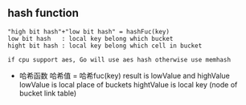 ##  hash function
```shell
"high bit hash"+"low bit hash" = hashFuc(key)
low bit hash   : local key belong which bucket
hight bit hash : local key belong which cell in bucket

if cpu support aes, Go will use aes hash otherwise use memhash
```

* 哈希函数
哈希值 = 哈希fuc(key)
result is lowValue and highValue
lowValue is local place of buckets
hightValue is local key (node of bucket link table)
